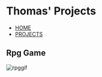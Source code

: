 # Thomas' Projects

- [HOME](index.html)
- [PROJECTS](index2.html)

## Rpg Game

![rpggif](static/images/rpg/rpg_gif.gif)